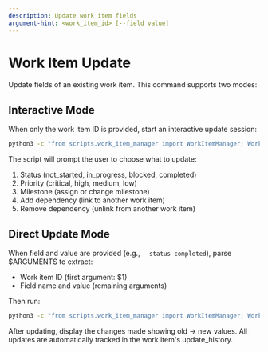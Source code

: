 ```yaml
---
description: Update work item fields
argument-hint: <work_item_id> [--field value]
---
```


# Work Item Update

Update fields of an existing work item. This command supports two modes:

## Interactive Mode

When only the work item ID is provided, start an interactive update session:

```bash
python3 -c "from scripts.work_item_manager import WorkItemManager; WorkItemManager().update_work_item_interactive('$ARGUMENTS')"
```

The script will prompt the user to choose what to update:
1. Status (not_started, in_progress, blocked, completed)
2. Priority (critical, high, medium, low)
3. Milestone (assign or change milestone)
4. Add dependency (link to another work item)
5. Remove dependency (unlink from another work item)

## Direct Update Mode

When field and value are provided (e.g., `--status completed`), parse $ARGUMENTS to extract:
- Work item ID (first argument: $1)
- Field name and value (remaining arguments)

Then run:
```bash
python3 -c "from scripts.work_item_manager import WorkItemManager; WorkItemManager().update_work_item('$1', field_name='value')"
```

After updating, display the changes made showing old → new values. All updates are automatically tracked in the work item's update_history.
